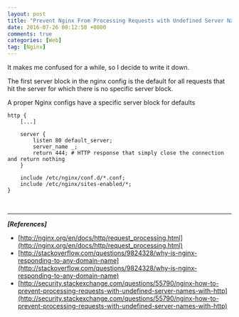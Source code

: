 ```yaml
---
layout: post
title: "Prevent Nginx From Processing Requests with Undefined Server Name"
date: 2016-07-26 00:12:50 +0800
comments: true
categories: [Web]
tag: [Nginx]
---
```

It makes me confused for a while, so I decide to write it down.

The first server block in the nginx config is the default for all
requests that hit the server for which there is no specific server
block.

A proper Nginx configs have a specific server block for defaults

``` nginx
http {
    [...]

    server {
        listen 80 default_server;
        server_name _;
        return 444; # HTTP response that simply close the connection and return nothing
    }

    include /etc/nginx/conf.d/*.conf;
    include /etc/nginx/sites-enabled/*;
}
```

<br />

---

_**[References]**_

- [http://nginx.org/en/docs/http/request_processing.html](http://nginx.org/en/docs/http/request_processing.html)
- [http://stackoverflow.com/questions/9824328/why-is-nginx-responding-to-any-domain-name](http://stackoverflow.com/questions/9824328/why-is-nginx-responding-to-any-domain-name)
- [http://security.stackexchange.com/questions/55790/nginx-how-to-prevent-processing-requests-with-undefined-server-names-with-http](http://security.stackexchange.com/questions/55790/nginx-how-to-prevent-processing-requests-with-undefined-server-names-with-http)
